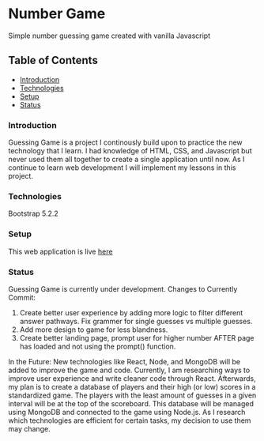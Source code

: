 # Number Game
Simple number guessing game created with vanilla Javascript
## Table of Contents
* [Introduction](#introduction)
* [Technologies](#technologies)
* [Setup](#setup)
* [Status](#status)
### Introduction
Guessing Game is a project I continously build upon to practice the new technology that I learn. I had knowledge of HTML, CSS, and Javascript but never used them all together to create a single application until now. As I continue to learn web development I will implement my lessons in this project.
### Technologies
Bootstrap 5.2.2
### Setup
This web application is live [here](https://nicholasbear97.github.io/number-game/)
### Status
Guessing Game is currently under development.
Changes to Currently Commit:
1. Create better user experience by adding more logic to filter different answer pathways. Fix grammer for single guesses vs multiple guesses.
2. Add more design to game for less blandness.
3. Create better landing page, prompt user for higher number AFTER page has loaded and not using the prompt() function.

In the Future: New technologies like React, Node, and MongoDB will be added to improve the game and code. Currently, I am researching ways to improve user experience and write cleaner code through React. Afterwards, my plan is to create a database of players and their high (or low) scores in a standardized game. The players with the least amount of guesses in a given interval will be at the top of the scoreboard. This database will be managed using MongoDB and connected to the game using Node.js. As I research which technologies are efficient for certain tasks, my decision to use them may change.
